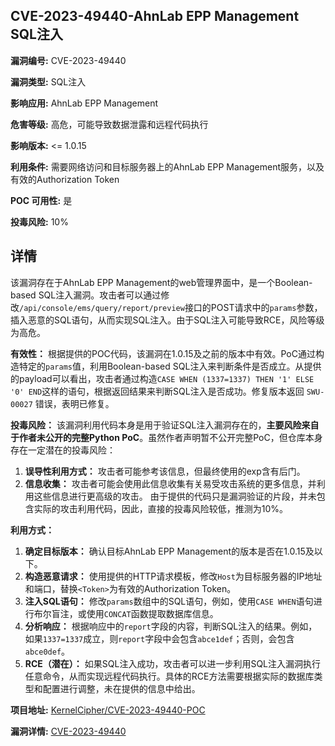 ## CVE-2023-49440-AhnLab EPP Management SQL注入

**漏洞编号:** CVE-2023-49440

**漏洞类型:** SQL注入

**影响应用:** AhnLab EPP Management

**危害等级:** 高危，可能导致数据泄露和远程代码执行

**影响版本:** <= 1.0.15

**利用条件:** 需要网络访问和目标服务器上的AhnLab EPP Management服务，以及有效的Authorization Token

**POC 可用性:** 是

**投毒风险:** 10%

## 详情

该漏洞存在于AhnLab EPP Management的web管理界面中，是一个Boolean-based SQL注入漏洞。攻击者可以通过修改`/api/console/ems/query/report/preview`接口的POST请求中的`params`参数，插入恶意的SQL语句，从而实现SQL注入。由于SQL注入可能导致RCE，风险等级为高危。

**有效性：**
根据提供的POC代码，该漏洞在1.0.15及之前的版本中有效。PoC通过构造特定的`params`值，利用Boolean-based SQL注入来判断条件是否成立。从提供的payload可以看出，攻击者通过构造`CASE WHEN (1337=1337) THEN '1' ELSE '0' END`这样的语句，根据返回结果来判断SQL注入是否成功。修复版本返回 `SWU-00027` 错误，表明已修复。

**投毒风险：**
该漏洞利用代码本身是用于验证SQL注入漏洞存在的，**主要风险来自于作者未公开的完整Python PoC**。虽然作者声明暂不公开完整PoC，但仓库本身存在一定潜在的投毒风险：
1.  **误导性利用方式：** 攻击者可能参考该信息，但最终使用的exp含有后门。
2.  **信息收集：** 攻击者可能会使用此信息收集有关易受攻击系统的更多信息，并利用这些信息进行更高级的攻击。
由于提供的代码只是漏洞验证的片段，并未包含实际的攻击利用代码，因此，直接的投毒风险较低，推测为10%。

**利用方式：**
1.  **确定目标版本：** 确认目标AhnLab EPP Management的版本是否在1.0.15及以下。
2.  **构造恶意请求：** 使用提供的HTTP请求模板，修改`Host`为目标服务器的IP地址和端口，替换`<Token>`为有效的Authorization Token。
3.  **注入SQL语句：** 修改`params`数组中的SQL语句，例如，使用`CASE WHEN`语句进行布尔盲注，或使用`CONCAT`函数提取数据库信息。
4.  **分析响应：** 根据响应中的`report`字段的内容，判断SQL注入的结果。例如，如果`1337=1337`成立，则`report`字段中会包含`abce1def`；否则，会包含`abce0def`。
5.  **RCE（潜在）：** 如果SQL注入成功，攻击者可以进一步利用SQL注入漏洞执行任意命令，从而实现远程代码执行。具体的RCE方法需要根据实际的数据库类型和配置进行调整，未在提供的信息中给出。


**项目地址:** [KernelCipher/CVE-2023-49440-POC](https://github.com/KernelCipher/CVE-2023-49440-POC)

**漏洞详情:** [CVE-2023-49440](https://nvd.nist.gov/vuln/detail/CVE-2023-49440)